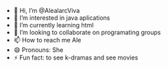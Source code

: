- 👋 Hi, I’m @AlealarcViva
- 👀 I’m interested in java aplications
- 🌱 I’m currently learning html 
- 💞️ I’m looking to collaborate on programating groups
- 📫 How to reach me Ale
- 😄 Pronouns: She
- ⚡ Fun fact: to see k-dramas and see movies

<!---
AlealarcViva/AlealarcViva is a ✨ special ✨ repository because its `README.md` (this file) appears on your GitHub profile.
You can click the Preview link to take a look at your changes.
--->
